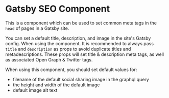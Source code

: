 # Gatsby SEO Component

This is a component which can be used to set common meta tags in the <code>head</code> of pages in a Gatsby site.

You can set a default title, description, and image in the site's Gatsby config. When using the component. It is recommended to always pass <code>title</code> and <code>description</code> as props to avoid duplicate titles and metadescriptions. These props will set title & description meta tags, as well as associated Open Graph & Twitter tags.

When using this component, you should set default values for:

- filename of the default social sharing image in the graphql query
- the height and width of the default image
- default image alt text

